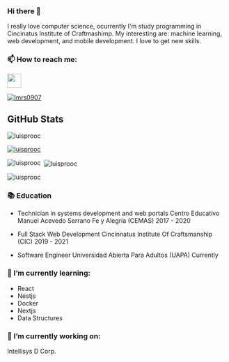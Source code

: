### Hi there 👋

I really love computer science, ocurrently I'm study programming in Cincinatus Institute of Craftmashimp. My interesting are: machine learning, web development, and mobile development. I love to get new skills.

### 📫 How to reach me:

[<img height="32" width="32" src="https://cdn.jsdelivr.net/npm/simple-icons@v3/icons/linkedin.svg" />]( https://www.linkedin.com/in/luis-miguel-rosario-su%C3%A1rez-193783175/)  
<p align="left"> <a href="https://twitter.com/lmrs0907" target="blank"><img src="https://img.shields.io/twitter/follow/lmrs0907?logo=twitter&style=for-the-badge" alt="lmrs0907" /></a> </p>


## GitHub Stats

<p align="left"> <img src="https://komarev.com/ghpvc/?username=luisprooc&label=Profile%20views&color=0e75b6&style=flat" alt="luisprooc" /> </p>


<p align="left"> <a href="https://github.com/ryo-ma/github-profile-trophy"><img src="https://github-profile-trophy.vercel.app/?username=luisprooc" alt="luisprooc" /></a> </p>


<p><img align="left" src="https://github-readme-stats.vercel.app/api/top-langs?username=luisprooc&show_icons=true&locale=en&layout=compact" alt="luisprooc" /></p>


<p>&nbsp;<img align="center" src="https://github-readme-stats.vercel.app/api?username=luisprooc&show_icons=true&locale=en" alt="luisprooc" /></p>


<p><img align="center" src="https://github-readme-streak-stats.herokuapp.com/?user=luisprooc&" alt="luisprooc" /></p>


### 📚 Education

* Technician in systems development and web portals
  Centro Educativo Manuel Acevedo Serrano Fe y Alegria (CEMAS)
  2017 - 2020
  
* Full Stack Web Development
  Cincinnatus Institute Of Craftsmanship (CIC)
  2019 - 2021
  
 * Software Engineer
  Universidad Abierta Para Adultos (UAPA)
  Currently
  

### 🌱 I’m currently learning:

* React
* Nestjs
* Docker
* Nextjs
* Data Structures

### 🔭 I’m currently working on:

Intellisys D Corp.

<!--
**luisprooc/luisprooc** is a ✨ _special_ ✨ repository because its `README.md` (this file) appears on your GitHub profile.

Here are some ideas to get you started:

- 🔭 I’m currently working on ...
- 🌱 I’m currently learning ...
- 👯 I’m looking to collaborate on ...
- 🤔 I’m looking for help with ...
- 💬 Ask me about ...
- 📫 How to reach me: ...
- 😄 Pronouns: ...
- ⚡ Fun fact: ...
-->
